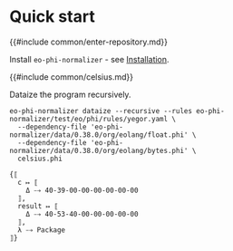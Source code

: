 # Quick start

{{#include common/enter-repository.md}}

Install `eo-phi-normalizer` - see [Installation](./installation.md).

{{#include common/celsius.md}}

Dataize the program recursively.

```$ as console
eo-phi-normalizer dataize --recursive --rules eo-phi-normalizer/test/eo/phi/rules/yegor.yaml \
  --dependency-file 'eo-phi-normalizer/data/0.38.0/org/eolang/float.phi' \
  --dependency-file 'eo-phi-normalizer/data/0.38.0/org/eolang/bytes.phi' \
  celsius.phi
```

```console
{⟦
  c ↦ ⟦
    Δ ⤍ 40-39-00-00-00-00-00-00
  ⟧,
  result ↦ ⟦
    Δ ⤍ 40-53-40-00-00-00-00-00
  ⟧,
  λ ⤍ Package
⟧}
```
